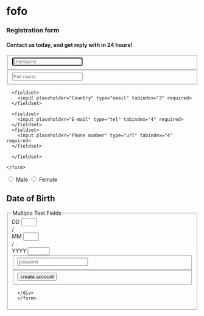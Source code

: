 # fofo
<div class="container">  
    <form id="contact" action="" method="post">
      <h3>Registration form</h3>
      <h4>Contact us today, and get reply with in 24 hours!</h4>
      <fieldset>
        <input placeholder="Username" type="text" tabindex="1" required autofocus>
      </fieldset>
      <fieldset>
        <input placeholder="Full name" type="email" tabindex="3" required>
        </fieldset>
      
      <fieldset>
        <input placeholder="Country" type="email" tabindex="3" required>
      </fieldset>
      
      <fieldset>
        <input placeholder="E-mail" type="tel" tabindex="4" required>
      </fieldset>
      <fieldset>
        <input placeholder="Phone number" type="url" tabindex="4" required>
      </fieldset>
      
      </fieldset>
      
    </form>
   
    
  </div>
  <!DOCTYPE html>
  <html lang="en">
  <head>
      <title>HTML Radio Buttons</title>
  </head>
  <body>
      <form>
          <input type="radio" name="gender" value="male" id="male">
          <label for="male">Male</label>
          <input type="radio" name="gender" value="female" id="female">
          <label for="female">Female</label>
      <h2>Date of Birth</h2>
  <section id="date-of-birth-example-1">
    <fieldset>
      <legend>Multiple Text Fields</legend>
      <div class="field-inline-block">
        <label>DD</label>
        <input type="text" pattern="[0-9]*" maxlength="2" size="2" class="date-field" />
      </div>
      /
      <div class="field-inline-block">
        <label>MM</label>
        <input type="text" pattern="[0-9]*" maxlength="2" size="2" class="date-field" />
      </div>
      /
      <div class="field-inline-block">
        <label>YYYY</label>
        <input type="text" pattern="[0-9]*" maxlength="4" size="4" class="date-field date-field--year" />
        <fieldset>
        <input placeholder="pssword" type="url" tabindex="4" required>
      </fieldset>
      <fieldset>
        <button name="creata account" type="submit" id="contact-submit" data-submit="...Sending">creata account</button>
      </fieldset>
  
        
      </div>
      </form>
  </body>
  </html>
  
